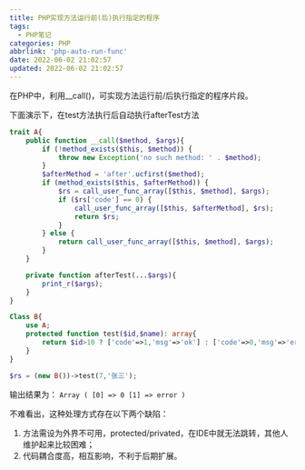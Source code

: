 ```yaml
---
title: PHP实现方法运行前(后)执行指定的程序
tags:
  - PHP笔记
categories: PHP
abbrlink: 'php-auto-run-func'
date: 2022-06-02 21:02:57
updated: 2022-06-02 21:02:57
---
```



在PHP中，利用__call()，可实现方法运行前/后执行指定的程序片段。

下面演示下，在test方法执行后自动执行afterTest方法

```php
trait A{
    public function __call($method, $args){
        if (!method_exists($this, $method)) {
            throw new Exception('no such method: ' . $method);
        }
        $afterMethod = 'after'.ucfirst($method);
        if (method_exists($this, $afterMethod)) {
            $rs = call_user_func_array([$this, $method], $args);
            if ($rs['code'] == 0) {
                call_user_func_array([$this, $afterMethod], $rs);
                return $rs;
            }
        } else {
            return call_user_func_array([$this, $method], $args);
        }
    }

    private function afterTest(...$args){
        print_r($args);
    }
}

Class B{
    use A;
    protected function test($id,$name): array{
        return $id>10 ? ['code'=>1,'msg'=>'ok'] : ['code'=>0,'msg'=>'error'];
    }
}

$rs = (new B())->test(7,'张三');
```
输出结果为：
`Array ( [0] => 0 [1] => error )`

不难看出，这种处理方式存在以下两个缺陷：
1. 方法需设为外界不可用，protected/privated，在IDE中就无法跳转，其他人维护起来比较困难；
2. 代码耦合度高，相互影响，不利于后期扩展。